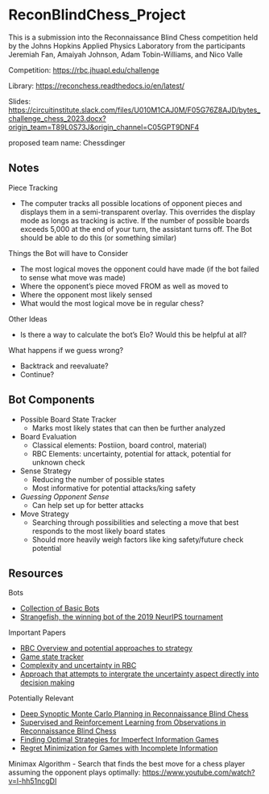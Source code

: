 # ReconBlindChess_Project
This is a submission into the Reconnaissance Blind Chess competition held by the Johns Hopkins Applied Physics Laboratory from the participants Jeremiah Fan, Amaiyah Johnson, Adam Tobin-Williams, and Nico Valle

Competition: https://rbc.jhuapl.edu/challenge

Library: https://reconchess.readthedocs.io/en/latest/

Slides: https://circuitinstitute.slack.com/files/U010M1CAJ0M/F05G76Z8AJD/bytes_challenge_chess_2023.docx?origin_team=T89L0S73J&origin_channel=C05GPT9DNF4

proposed team name: Chessdinger

## Notes <br>
Piece Tracking
- The computer tracks all possible locations of opponent pieces and displays them in a semi-transparent overlay. This overrides the display mode as longs as tracking is active. If the number of possible boards exceeds 5,000 at the end of your turn, the assistant turns off. The Bot should be able to do this (or something similar)

Things the Bot will have to Consider
-  The most logical moves the opponent could have made (if the bot failed to sense what move was made)
-  Where the opponent’s piece moved FROM as well as moved to
-  Where the opponent most likely sensed
-  What would the most logical move be in regular chess?

Other Ideas
-  Is there a way to calculate the bot’s Elo? Would this be helpful at all?

What happens if we guess wrong?
- Backtrack and reevaluate?
- Continue?
   
## Bot Components <br>
- Possible Board State Tracker
  - Marks most likely states that can then be further analyzed
- Board Evaluation
  - Classical elements: Postiion, board control, material)
  - RBC Elements: uncertainty, potential for attack, potential for unknown check
- Sense Strategy
  - Reducing the number of possible states
  - Most informative for potential attacks/king safety
- _Guessing Opponent Sense_
  - Can help set up for better attacks
- Move Strategy
  - Searching through possibilities and selecting a move that best responds to the most likely board states
  - Should more heavily weigh factors like king safety/future check potential
 
 
## Resources <br>
Bots
- [Collection of Basic Bots](https://github.com/wrbernardoni/Baseline-Bots)
- [Strangefish, the winning bot of the 2019 NeurIPS tournament](/https://github.com/ginop/reconchess-strangefish)

Important Papers
- [RBC Overview and potential approaches to strategy](https://www.spiedigitallibrary.org/conference-proceedings-of-spie/9842/1/Reconnaissance-blind-multi-chess--an-experimentation-platform-for-ISR/10.1117/12.2228127.full?SSO=1)
- [Game state tracker](https://dl.acm.org/doi/pdf/10.5555/3417639.3417653)
- [Complexity and uncertainty in RBC](https://arxiv.org/pdf/1811.03119.pdf)
- [Approach that attempts to intergrate the uncertainty aspect directly into decision making](https://www.sergeysav.com/projects/rbmc/thesis.pdf)

Potentially Relevant
- [Deep Synoptic Monte Carlo Planning in Reconnaissance Blind Chess](https://proceedings.neurips.cc/paper/2021/file/215a71a12769b056c3c32e7299f1c5ed-Paper.pdf)
- [Supervised and Reinforcement Learning from Observations in Reconnaissance Blind Chess](https://arxiv.org/pdf/2208.02029.pdf)
- [Finding Optimal Strategies for Imperfect Information Games](https://cdn.aaai.org/AAAI/1998/AAAI98-071.pdf)
- [Regret Minimization for Games with Incomplete Information](https://proceedings.neurips.cc/paper/2007/file/08d98638c6fcd194a4b1e6992063e944-Paper.pdf)

Minimax Algorithm - Search that finds the best move for a chess player assuming the opponent plays optimally: https://www.youtube.com/watch?v=l-hh51ncgDI

